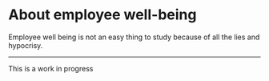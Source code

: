 # About employee well-being

Employee well being is not an easy thing to study because of all the lies and hypocrisy.

<hr>

This is a work in progress
